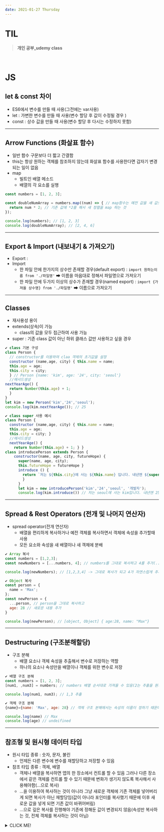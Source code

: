 ```yaml
---
date: 2021-01-27 Thursday
---
```


# TIL

> **개인 공부_udemy class**
<br />

# JS

## let & const 차이
- ES6에서 변수를 만들 때 사용(그전에는 var사용)
- let : 가변한 변수를 만들 때 사용(변수 할당 후 값이 수정될 경우
)
- const : 상수 값을 만들 때 사용(변수 할당 후 다시는 수정하지 못함)
---

## Arrow Functions (화살표 함수)
- 일반 함수 구문보다 더 짧고 간결함
- this는 항상 원하는 객체를 참조하지 않는데 화살표 함수를 사용한다면 갑자기 변경되는 일이 없음
- map 
  - 빌트인 배열 메소드
  - 배열의 각 요소를 실행
```js
const numbers = [1, 2, 3];

const doubleNumArray = numbers.map((num) => { // map함수는 예전 값을 새 값으로 리턴
  return num * 2; // 기존 값에 *2를 해서 새 정렬을 map 하는 것
});

console.log(numbers); // [1, 2, 3]
console.log(doubleNumArray); // [2, 4, 6]
```
---

## Export & Import (내보내기 & 가져오기)
- Export : 
- Import 
    - 한 파일 안에 한가지의 상수만 존재할 경우(default export) : `import 원하는이름 from './파일명'` ➡ 이름을 마음대로 정해서 파일명으로 가져오기
    - 한 파일 안에 두가지 이상의 상수가 존재할 경우(named export) : `import {가져올 상수명} from './파일명'` ➡ 이름으로 가져오기
---

## Classes
- 재사용성 용이
- extends(상속)이 가능
  - class의 값을 모두 접근하여 사용 가능
- super : 기존 class 값이 아닌 하위 클래스 값만 사용하고 싶을 경우 

```js
✔ class 기본 구성
class Person { 
  // constructor를 이용하여 claa 객체의 초기값을 설정
  constructor (name,age, city) { this.name = name; 
  this.age = age; 
  this.city = city;
  } // Person {name: 'kim', age: '24', city: 'seoul'}
  //메서드생성 
nextYearAge() { 
  return Number(this.age) + 1; 
  } 
} 
let kim = new Person('kim','24','seoul'); 
console.log(kim.nextYearAge()); // 25
```

```js
✔ class super 사용 예시
class Person { 
  constructor (name,age, city) { this.name = name; 
  this.age = age; 
  this.city = city; } 
  //메서드생성 
  nextYearAge() { 
    return Number(this.age) + 1; } } 
class introducePerson extends Person { 
    constructor(name, age, city, futureHope) { 
      super(name, age, city); 
      this.futureHope = futureHope } 
      introduce () { 
        return `저는 ${this.city}에 사는 ${this.name} 입니다. 내년엔 ${super.nextYearAge()}살이며, 장래희망은 ${this.futureHope} 입니다.` 
        } 
      } 
      let kim = new introducePerson('kim','24','seoul', '개발자'); 
      console.log(kim.introduce()) // 저는 seoul에 사는 kim입니다. 내년엔 25살이며 장래희망은 개발자입니다.
```
---

## Spread & Rest Operators (전개 및 나머지 연산자)
- spread operator(전개 연산자) 
  - 배열을 편리하게 복사하거나 예전 객체를 복사하면서 객체에 속성을 추가할때 사용
  - 모든 요소와 속성을 새 배열이나 새 객체에 분배
```js
✔ Array 복사
const numbers = [1,2,3];
const newNumbers = [...numbers, 4]; // numbers를 그대로 복사하고 4를 추가(...이 복사)

console.log(newNumbers); // [1,2,3,4] -> 그대로 복사가 되고 4가 자연스럽게 추가됨

✔ Object 복사
const person = {
  name = 'Max';
};
const newPerson = {
  ...person, // person을 그대로 복사하고
  age: 28 // 새로운 내용 추가
}

console.log(newPerson); // [object, Object] { age:28, name: "Max"}
```
---

## Destructuring (구조분해할당)
- 구조 분해 
  - 배열 요소나 객체 속성을 추출해서 변수로 저장하는 역할
  - 하나의 요소나 속성만을 배열이나 객체를 위한 변수로 저장
```js
✔ 배열 구조 분해
const numbers = [1, 2, 3];
[num1, ,num3] = numbers; // numbers 배열 순서대로 가져올 수 있음(2는 추출을 원치 않기 때문에 비워둠)

console.log(num1, num3); // 1,3 추출 

✔ 객체 구조 분해
{name}={name: 'Max', age: 28} // 객체 구조 분해에서는 속성의 이름이 정하기 때문에 name만 값이 추출되고 age는 추출되지 않는다

console.log(name) // Max
console.log(age) // undeifined
```  
---

## 참조형 및 원시형 데이터 타입
- 원시 타입 종류 : 숫자, 문자, 불린
  - 언제든 다른 변수에 변수를 재할당하고 저장할 수 있음
- 참조 타입 종류 : 객체, 배열
  - 객체나 배열을 복사하면 앱의 한 장소에서 컨트롤 할 수 있음 그러나 다른 장소에서 같은 객체를 컨트롤 할 수 있기 때문에 변화가 생기지 않도록 복사해서 사용해야함(...으로 복사)
  - ...을 이용하여 복사하는 것이 아니라 그냥 새로운 객체에 기존 객체를 넣어버리게 되면 복사가 아닌 재할당임(값이 아니라 포인터를 복사했기 때문에 이후 새로운 값을 넣게 되면 기존 값이 바뀌어버림)
  - ...으로 깊은 복사를 진행해야 기존에 정해둔 값이 변경되지 않음(속성만 복사하는 것, 전체 객체를 복사하는 것이 아님)




<details>
<summary>CLICK ME!</summary>  

- https://ordinary-code.tistory.com/22
</detials>  

